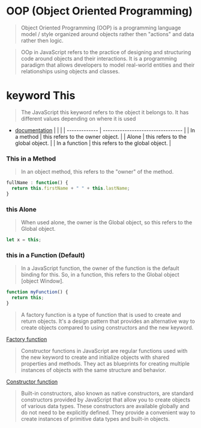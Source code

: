 # OOP (Object Oriented Programming)

> Object Oriented Programming (OOP) is a programming language model / style organized around objects rather then "actions" and data rather then logic.

> OOp in JavaScript refers to the practice of designing and structuring code around objects and their interactions. It is a programming paradigm that allows developers to model real-world entities and their relationships using objects and classes.

# keyword This

> The JavaScript this keyword refers to the object it belongs to. It has different values depending on where it is used

- [documentation](https://developer.mozilla.org/pt-BR/docs/Web/JavaScript/Reference/Operators/this)
  | | |
  | ------------- | --------------------------------- |
  | In a method | this refers to the owner object. |
  | Alone | this refers to the global object. |
  | In a function | this refers to the global object. |

### This in a Method

> In an object method, this refers to the "owner" of the method.

```js
fullName : function() {
  return this.firstName + " " + this.lastName;
}
```

### this Alone

> When used alone, the owner is the Global object, so this refers to the Global object.

```js
let x = this;
```

### this in a Function (Default)

> In a JavaScript function, the owner of the function is the default binding for this.
> So, in a function, this refers to the Global object [object Window].

```js
function myFunction() {
  return this;
}
```

> A factory function is a type of function that is used to create and return objects. It's a design pattern that provides an alternative way to create objects compared to using constructors and the new keyword.

[Factory function](https://developer.mozilla.org/en-US/docs/Web/JavaScript/Guide/Functions?form=MG0AV3)

> Constructor functions in JavaScript are regular functions used with the new keyword to create and initialize objects with shared properties and methods. They act as blueprints for creating multiple instances of objects with the same structure and behavior.

[Constructor function](https://developer.mozilla.org/en-US/docs/Web/JavaScript/Guide/Functions?form=MG0AV3)

> Built-in constructors, also known as native constructors, are standard constructors provided by JavaScript that allow you to create objects of various data types. These constructors are available globally and do not need to be explicitly defined. They provide a convenient way to create instances of primitive data types and built-in objects.
